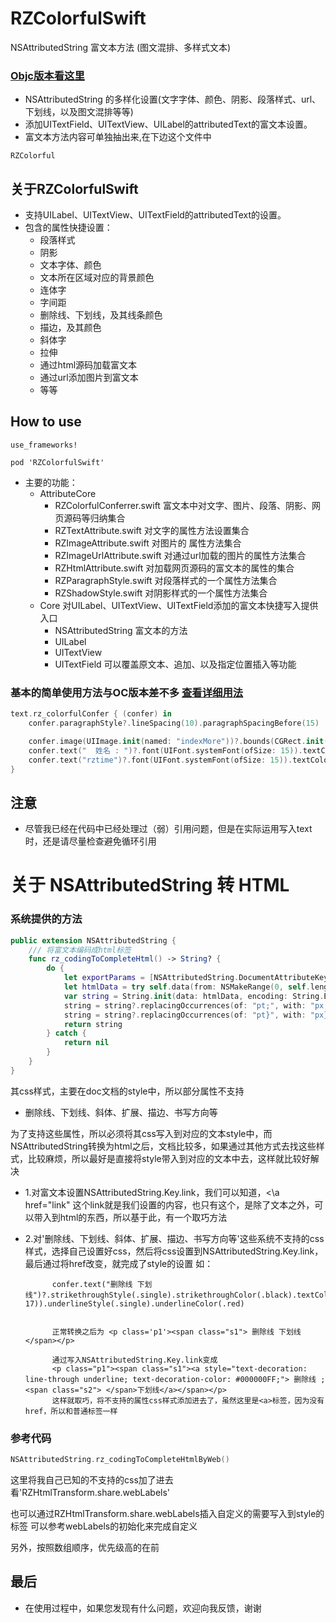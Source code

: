 # RZColorfulSwift
NSAttributedString 富文本方法 (图文混排、多样式文本)

### [Objc版本看这里](https://github.com/rztime/RZColorful)

* NSAttributedString 的多样化设置(文字字体、颜色、阴影、段落样式、url、下划线，以及图文混排等等)
* 添加UITextField、UITextView、UILabel的attributedText的富文本设置。
* 富文本方法内容可单独抽出来,在下边这个文件中
```
RZColorful
```

## 关于RZColorfulSwift
* 支持UILabel、UITextView、UITextField的attributedText的设置。
* 包含的属性快捷设置：
    * 段落样式
    * 阴影
    * 文本字体、颜色
    * 文本所在区域对应的背景颜色
    * 连体字
    * 字间距
    * 删除线、下划线，及其线条颜色
    * 描边，及其颜色
    * 斜体字
    * 拉伸
    * 通过html源码加载富文本
    * 通过url添加图片到富文本
    * 等等
## How to use
```
use_frameworks!

pod 'RZColorfulSwift'
```
* 主要的功能：
    * AttributeCore
        * RZColorfulConferrer.swift                         富文本中对文字、图片、段落、阴影、网页源码等归纳集合
        * RZTextAttribute.swift                                对文字的属性方法设置集合
        * RZImageAttribute.swift                            对图片的 属性方法集合
        * RZImageUrlAttribute.swift                       对通过url加载的图片的属性方法集合
        * RZHtmlAttribute.swift                              对加载网页源码的富文本的属性的集合
        * RZParagraphStyle.swift                           对段落样式的一个属性方法集合
        * RZShadowStyle.swift                               对阴影样式的一个属性方法集合
    * Core 对UILabel、UITextView、UITextField添加的富文本快捷写入提供入口
        * NSAttributedString       富文本的方法
        * UILabel                       
        * UITextView
        * UITextField
可以覆盖原文本、追加、以及指定位置插入等功能
    
### 基本的简单使用方法与OC版本差不多 [查看详细用法](https://github.com/rztime/RZColorful)
```swift
text.rz_colorfulConfer { (confer) in
    confer.paragraphStyle?.lineSpacing(10).paragraphSpacingBefore(15)

    confer.image(UIImage.init(named: "indexMore"))?.bounds(CGRect.init(x: 0, y: 0, width: 20, height: 20))
    confer.text("  姓名 : ")?.font(UIFont.systemFont(ofSize: 15)).textColor(.gray)
    confer.text("rztime")?.font(UIFont.systemFont(ofSize: 15)).textColor(.black)
}

```

## 注意

* 尽管我已经在代码中已经处理过（弱）引用问题，但是在实际运用写入text时，还是请尽量检查避免循环引用


# 关于 NSAttributedString 转 HTML

### 系统提供的方法
```swift
public extension NSAttributedString {
    /// 将富文本编码成html标签
    func rz_codingToCompleteHtml() -> String? {
        do {
            let exportParams = [NSAttributedString.DocumentAttributeKey.documentType: NSAttributedString.DocumentType.html]
            let htmlData = try self.data(from: NSMakeRange(0, self.length), documentAttributes: exportParams)
            var string = String.init(data: htmlData, encoding: String.Encoding.utf8)
            string = string?.replacingOccurrences(of: "pt;", with: "px;")
            string = string?.replacingOccurrences(of: "pt}", with: "px}")
            return string
        } catch {
            return nil
        }
    }
}
```
其css样式，主要在doc文档的style中，所以部分属性不支持
* 删除线、下划线、斜体、扩展、描边、书写方向等

为了支持这些属性，所以必须将其css写入到对应的文本style中，而NSAttributedString转换为html之后，文档比较多，如果通过其他方式去找这些样式，比较麻烦，所以最好是直接将style带入到对应的文本中去，这样就比较好解决
* 1.对富文本设置NSAttributedString.Key.link，我们可以知道，\<\a href="link" 这个link就是我们设置的内容，也只有这个，是除了文本之外，可以带入到html的东西，所以基于此，有一个取巧方法
* 2.对'删除线、下划线、斜体、扩展、描边、书写方向等'这些系统不支持的css样式，选择自己设置好css，然后将css设置到NSAttributedString.Key.link，最后通过将href改变，就完成了style的设置
        如：

            confer.text("删除线 下划线")?.strikethroughStyle(.single).strikethroughColor(.black).textColor(.red).font(.systemFont(ofSize: 17)).underlineStyle(.single).underlineColor(.red)
        

            正常转换之后为 <p class='p1'><span class="s1"> 删除线 下划线</span></p>

            通过写入NSAttributedString.Key.link变成
            <p class="p1"><span class="s1"><a style="text-decoration: line-through underline; text-decoration-color: #000000FF;"> 删除线 ;<span class="s2"> </span>下划线</a></span></p>
            这样就取巧，将不支持的属性css样式添加进去了，虽然这里是<a>标签，因为没有href，所以和普通标签一样
        

### 参考代码
```swift 
NSAttributedString.rz_codingToCompleteHtmlByWeb()
```

这里将我自己已知的不支持的css加了进去
看'RZHtmlTransform.share.webLabels'

也可以通过RZHtmlTransform.share.webLabels插入自定义的需要写入到style的标签
可以参考webLabels的初始化来完成自定义

另外，按照数组顺序，优先级高的在前

## 最后
* 在使用过程中，如果您发现有什么问题，欢迎向我反馈，谢谢
